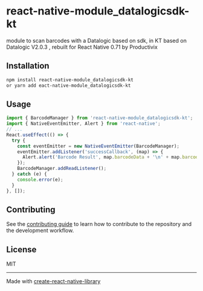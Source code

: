 # react-native-module_datalogicsdk-kt

module to scan barcodes with a Datalogic based on sdk, in KT
based on Datalogic V2.0.3 , rebuilt for React Native 0.71 by Productivix

## Installation

```sh
npm install react-native-module_datalogicsdk-kt
or yarn add eact-native-module_datalogicsdk-kt
```

## Usage

```js
import { BarcodeManager } from 'react-native-module_datalogicsdk-kt';
import { NativeEventEmitter, Alert } from 'react-native';
// ...
React.useEffect(() => {
  try {
    const eventEmitter = new NativeEventEmitter(BarcodeManager);
    eventEmitter.addListener('successCallback', (map) => {
      Alert.alert('Barcode Result', map.barcodeData + '\n' + map.barcodeType);
    });
    BarcodeManager.addReadListener();
  } catch (e) {
    console.error(e);
  }
}, []);
```

## Contributing

See the [contributing guide](CONTRIBUTING.md) to learn how to contribute to the repository and the development workflow.

## License

MIT

---

Made with [create-react-native-library](https://github.com/callstack/react-native-builder-bob)
